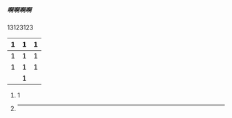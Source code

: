 ##### 啊啊啊啊 

13123123

| 1    | 1    | 1    |
| ---- | ---- | ---- |
| 1    | 1    | 1    |
| 1    | 1    | 1    |
|      | 1    |      |

1. 1

2. ******







